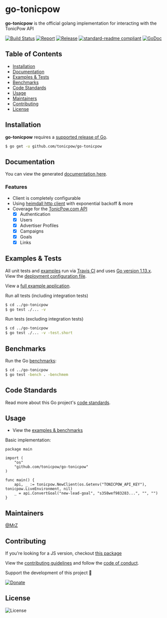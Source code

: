 # go-tonicpow
**go-tonicpow** is the official golang implementation for interacting with the TonicPow API

[![Build Status](https://travis-ci.com/tonicpow/go-tonicpow.svg?branch=master)](https://travis-ci.com/tonicpow/go-tonicpow)
[![Report](https://goreportcard.com/badge/github.com/tonicpow/go-tonicpow?style=flat)](https://goreportcard.com/report/github.com/tonicpow/go-tonicpow)
[![Release](https://img.shields.io/github/release-pre/tonicpow/go-tonicpow.svg?style=flat)](https://github.com/tonicpow/go-tonicpow/releases)
[![standard-readme compliant](https://img.shields.io/badge/standard--readme-OK-green.svg?style=flat)](https://github.com/RichardLitt/standard-readme)
[![GoDoc](https://godoc.org/github.com/tonicpow/go-tonicpow?status.svg&style=flat)](https://godoc.org/github.com/tonicpow/go-tonicpow)

## Table of Contents
- [Installation](#installation)
- [Documentation](#documentation)
- [Examples & Tests](#examples--tests)
- [Benchmarks](#benchmarks)
- [Code Standards](#code-standards)
- [Usage](#usage)
- [Maintainers](#maintainers)
- [Contributing](#contributing)
- [License](#license)

## Installation

**go-tonicpow** requires a [supported release of Go](https://golang.org/doc/devel/release.html#policy).
```bash
$ go get -u github.com/tonicpow/go-tonicpow
```

## Documentation
You can view the generated [documentation here](https://godoc.org/github.com/tonicpow/go-tonicpow).

### Features
- Client is completely configurable
- Using [heimdall http client](https://github.com/gojek/heimdall) with exponential backoff & more
- Coverage for the [TonicPow.com API](https://docs.tonicpow.com/)
    - [x] Authentication
    - [x] Users
    - [x] Advertiser Profiles
    - [x] Campaigns
    - [x] Goals
    - [x] Links

## Examples & Tests
All unit tests and [examples](tonicpow_test.go) run via [Travis CI](https://travis-ci.org/tonicpow/go-tonicpow) and uses [Go version 1.13.x](https://golang.org/doc/go1.13). View the [deployment configuration file](.travis.yml).

View a [full example application](examples/examples.go).

Run all tests (including integration tests)
```bash
$ cd ../go-tonicpow
$ go test ./... -v
```

Run tests (excluding integration tests)
```bash
$ cd ../go-tonicpow
$ go test ./... -v -test.short
```

## Benchmarks
Run the Go [benchmarks](tonicpow_test.go):
```bash
$ cd ../go-tonicpow
$ go test -bench . -benchmem
```

## Code Standards
Read more about this Go project's [code standards](CODE_STANDARDS.md).

## Usage
- View the [examples & benchmarks](tonicpow_test.go)

Basic implementation:
```golang
package main

import (
	"os"
	"github.com/tonicpow/go-tonicpow"
)

func main() {
    api, _ := tonicpow.NewClient(os.Getenv("TONICPOW_API_KEY"), tonicpow.LiveEnvironment, nil)
    _ = api.ConvertGoal("new-lead-goal", "s358wef983283...", "", "")
}
```

## Maintainers

[@MrZ](https://github.com/mrz1836)

## Contributing

If you're looking for a JS version, checkout [this package](https://github.com/tonicpow/tonicpow-js)

View the [contributing guidelines](CONTRIBUTING.md) and follow the [code of conduct](CODE_OF_CONDUCT.md).

Support the development of this project 🙏

[![Donate](https://img.shields.io/badge/donate-bitcoin-brightgreen.svg)](https://mrz1818.com/?tab=tips&af=go-tonicpow)

## License

![License](https://img.shields.io/github/license/tonicpow/go-tonicpow.svg?style=flat)
